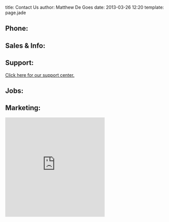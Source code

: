 title: Contact Us
author: Matthew De Goes
date: 2013-03-26 12:20
template: page.jade

<div class="two-columns">
    <h2>Phone:</h2>
    <a class="phone-link"></a>
    <h2>Sales & Info:</h2>
    <a class="sales-link"></a>
    <h2>Support:</h2>
    <a class="support-link" href="http://support.precog.com/support/home">Click here for our support center.</a>
    <h2>Jobs:</h2>
    <a class="jobs-link"></a>
    <h2>Marketing:</h2>
    <a class="marketing-link"></a>
</div>
<div class="two-columns-end">
    <iframe width="315" height="315" frameborder="0" scrolling="no" marginheight="0" marginwidth="0" src="https://maps.google.com/maps?f=q&amp;source=s_q&amp;hl=en&amp;geocode=&amp;q=1007+Pearl+St+Apt+200+Boulder+CO+80301&amp;aq=&amp;sll=37.0625,-95.677068&amp;sspn=63.9851,85.166016&amp;ie=UTF8&amp;hq=&amp;hnear=1007+Pearl+St+%23200,+Boulder,+Colorado+80302&amp;t=m&amp;z=14&amp;ll=40.017435,-105.282278&amp;output=embed"></iframe>
</div>
<div class="clear-left"></div>